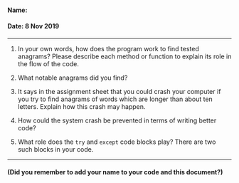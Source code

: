 #### Name:
#### Date: 8 Nov 2019

---

1. In your own words, how does the program work to find tested anagrams? Please describe each method or function to explain its role in the flow of the code.

2. What notable anagrams did you find?

3. It says in the assignment sheet that you could crash your computer if you try to find anagrams of words which are longer than about ten letters. Explain how this crash may happen.

4. How could the system crash be prevented in terms of writing better code?

5. What role does the ```try``` and ```except``` code blocks play? There are two such blocks in your code.


---

#### (Did you remember to add your name to your code and this document?)
